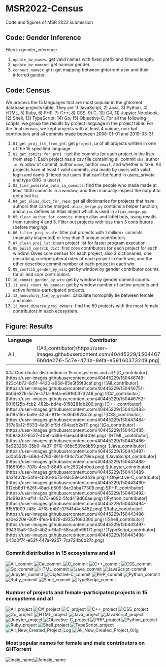 # MSR2022-Census
Code and figures of MSR 2022 submission


## Code: Gender Inference
Files in gender_inference.

1. `update_bv_names`: get valid names with fixed prefix and filtered length.
2. `update_bv_namsor`: get namsor gender.
3. `connect_namsor_ght`: get mapping between ghtorrent user and their inferred gender.


## Code: Census
We process the 15 languages that are most popular in the ghtorrent database projects table. They are 1) JavaScript, 2) Java, 3) Python, 4) HTML, 5) Ruby, 6) PHP, 7) C++, 8) CSS, 9) C, 10) C#, 11) Jupyter Notebook, 12) Shell, 13) TypeScript, 14) Go, 15) Objective-C. For all the following scripts, we group the results by project language in the project table. For the final census, we kept projects with at least 4 unique, non-bot contributors and all commits made between 2008-01-01 and 2019-03-31.

1. `01_get_proj_lst_from_ght`: get `project_id` of all projects written in one of the 15 specified language.
2. `02_get_comits_for_proj `: get the commits for each project in the lists from step 1. Each project has a csv file containing all commit `sha`, author `id`, window of commit, author `name`, author `email`, and whether is fake. All projects have at least 1 valid commits, aka made by users with valid login and name (filtered out users that can't be found in users_private and type ORG in users).
3. `03_find_possible_bots_in_commits`: find the people who made made at least 1000 commits in a window, and then manually inspect the output to get a bot list.
4. `04_get_alias_dict_for_repo`: get all dictionaries for projects that have authors that can be merged. `alias_merge.py` contains a helper function, and `alias` defines an Alias object which is used in `alias_merge.py`.
5. `05_clean_author_for_commits`: merge alias and label bots, using results from running 4 and 5. Filter out projects with less than 3 contributors (before merging).
6. `06_filter_proj_scale`: filter out projects with 1 million+ commits (manually inspected) or less than 3 unique contributors.
7. `07_clean_proj_lst`: clean project list for faster program execution.
8. `08_build_contrib_dict`: find core contributors for each project for each window. Gives core census for each project, also 2 dictionaries, one describing core/peripheral roles of each project in each win, and the other describes commit number of each project in each win.
9. `09_contrib_gender_by_win`: get by window by gender contributor counts for all and core contributors.
10. `10_commit_gender_by_win`: get by window by gender commit counts.
11. `11_proj_count_by_gender`: get by window number of active projects and active female-participated projects.
12. `12_homophily_tie_by_gender`: calculate homophily tie between female and male.
13. `13_most_diverse_proj_owners`: find the 50 projects with the most female contributors in each ecosystem.

## Figure: Results
<table style="width:100%">
  <tr>
    <th>Language</th>
    <th>Contributor</th>
    <th>Commit</th>
    <th>Project Count</th>
  </tr>
  <tr>
    <td>All</td>
    <td>![All_contributor](https://user-images.githubusercontent.com/40445229/150446751-6b0de276-5c7e-471a-8efa-e59160373249.png)</td>
    <td>![All_commit](https://user-images.githubusercontent.com/40445229/150443420-1f89a1e6-27ab-4e4a-84e5-eb2abf1a27f9.png)</td>
    <td>![All_project](https://user-images.githubusercontent.com/40445229/150443572-c97d3310-cb47-40d0-88ab-833a5aa51db2.png)</td>
  </tr>
</table>
### Contributor distribution in 15 ecosystems and all
!![C_contributor](https://user-images.githubusercontent.com/40445229/150446749-823c4b72-6d11-4420-a96d-85e3f59f3caf.png)
![All_contributor](https://user-images.githubusercontent.com/40445229/150446751-6b0de276-5c7e-471a-8efa-e59160373249.png)
![C#_contributor](https://user-images.githubusercontent.com/40445229/150446752-6016f25b-fcb2-482b-bd4e-8158281db209.png)
[C++_contributor](https://user-images.githubusercontent.com/40445229/150443483-dd16515b-ba9e-42cb-811e-fe36d5628c2e.png)
![CSS_contributor](https://user-images.githubusercontent.com/40445229/150443484-357a6a12-5533-4a3f-bf9d-f04aefb2a111.png)
![Go_contributor](https://user-images.githubusercontent.com/40445229/150443485-f608a302-6527-40ef-b386-6aeaa436409d.png)
![HTML_contributor](https://user-images.githubusercontent.com/40445229/150443486-6e923268-35b0-4e37-9f10-08bc539c8b59.png)
![Java_contributor](https://user-images.githubusercontent.com/40445229/150443487-cd0b552b-c68d-4762-8616-f94c73ef79ea.png)
![JavaScript_contributor](https://user-images.githubusercontent.com/40445229/150443488-3166f06c-707b-4ca3-8848-afc25324b0cd.png)
![Jupyter_contributor](https://user-images.githubusercontent.com/40445229/150443489-4a3f432b-54f6-4b36-9b75-9dc58ece342e.png)
![Objective-C_contributor](https://user-images.githubusercontent.com/40445229/150443490-612cb8d1-626f-48ad-b509-8ac2bba77309.png)
![PHP_contributor](https://user-images.githubusercontent.com/40445229/150443492-21d69a94-af14-4a73-a602-5fcd419d06ae.png)
![Python_contributor](https://user-images.githubusercontent.com/40445229/150443494-61551009-f48c-47f8-b4b1-0754144c5452.png)
![Ruby_contributor](https://user-images.githubusercontent.com/40445229/150443496-ea0e220e-66ff-4fea-8429-d9353f68330d.png)
![Shell_contributor](https://user-images.githubusercontent.com/40445229/150443497-3943f8a8-10a0-4b2b-9fa0-58caa5b99171.png)
![TypeScript_contributor](https://user-images.githubusercontent.com/40445229/150443498-043d0f74-e62f-447a-9257-7ca724b8b27c.png)


### Commit distribution in 15 ecosystems and all
![All_commit](https://user-images.githubusercontent.com/40445229/150443420-1f89a1e6-27ab-4e4a-84e5-eb2abf1a27f9.png)
![C#_commit](https://user-images.githubusercontent.com/40445229/150443423-4d6df715-ea86-43fe-a32a-97bbd8b8358f.png)
![C_commit](https://user-images.githubusercontent.com/40445229/150443424-17e2a707-9556-461c-9d88-b9ddf0751e6c.png)
![C++_commit](https://user-images.githubusercontent.com/40445229/150443425-86fc8ffb-e243-4b63-a1d3-7f6b8c05883a.png)
![CSS_commit](https://user-images.githubusercontent.com/40445229/150443426-2143033a-1140-4bd7-90b6-8fe6631a682f.png)
![Go_commit](https://user-images.githubusercontent.com/40445229/150443428-8994c362-27ea-49a7-9aae-9dfbf136c4a9.png)
![HTML_commit](https://user-images.githubusercontent.com/40445229/150443429-076f8da6-a6a4-4c69-b4a0-5c08706d9a69.png)
![Java_commit](https://user-images.githubusercontent.com/40445229/150443431-434c485c-b915-4c47-9a6a-870dbb14cf7f.png)
![JavaScript_commit](https://user-images.githubusercontent.com/40445229/150443433-fee8de4f-f3d3-4122-a9ad-b0ef5c636850.png)
![Jupyter_commit](https://user-images.githubusercontent.com/40445229/150443435-0adf45af-a03d-4c9b-ac68-513885762760.png)
![Objective-C_commit](https://user-images.githubusercontent.com/40445229/150443437-d7d2b35a-41a2-4b54-a0b2-891ce912b2f0.png)
![PHP_commit](https://user-images.githubusercontent.com/40445229/150443438-0a311984-875c-4853-a2d2-4decd7eecd81.png)
![Python_commit](https://user-images.githubusercontent.com/40445229/150443439-704f0b6d-a7ef-4338-9f68-7f136f95eb58.png)
![Ruby_commit](https://user-images.githubusercontent.com/40445229/150443441-54aad43b-25a7-4ee8-a657-b584bbb6fffe.png)
![Shell_commit](https://user-images.githubusercontent.com/40445229/150443442-7bfb0e19-7082-4e71-bac4-171d8627002f.png)
![TypeScript_commit](https://user-images.githubusercontent.com/40445229/150443443-02aa76a1-7d7f-44df-add9-08bfb350279d.png)


### Number of projects and female-participated projects in 15 ecosystems and all
![All_project](https://user-images.githubusercontent.com/40445229/150443572-c97d3310-cb47-40d0-88ab-833a5aa51db2.png)
![C#_project](https://user-images.githubusercontent.com/40445229/150443574-e9c54e00-3899-4d0b-a04a-4ade734dfc68.png)
![C_project](https://user-images.githubusercontent.com/40445229/150443575-c93701c9-d09b-422e-828e-fc2038b14c85.png)
![C++_project](https://user-images.githubusercontent.com/40445229/150443576-e085fcee-51d8-4bb2-b842-84cba475fb1f.png)
![CSS_project](https://user-images.githubusercontent.com/40445229/150443577-f1e1bdb3-f47f-4ec7-ba6e-26cec48c017b.png)
![Go_project](https://user-images.githubusercontent.com/40445229/150443578-83f18482-17f8-4d10-9524-b2d5168c8cbb.png)
![HTML_project](https://user-images.githubusercontent.com/40445229/150443580-0a501cf0-846a-4e0d-8e87-dd25afc2bebd.png)
![Java_project](https://user-images.githubusercontent.com/40445229/150443581-c4c18896-ed32-436f-ba93-c26c685235d4.png)
![JavaScript_project](https://user-images.githubusercontent.com/40445229/150443583-1419aa0b-2770-4801-b46b-8284cbc100c3.png)
![Jupyter_project](https://user-images.githubusercontent.com/40445229/150443584-ee772a1c-1123-4275-b20d-0112b4b6bb8f.png)
![Objective-C_project](https://user-images.githubusercontent.com/40445229/150443586-f95e0b6b-d922-4523-8b77-e08392649e42.png)
![PHP_project](https://user-images.githubusercontent.com/40445229/150443587-db84aa03-28be-44d8-a8c6-d21ed9e0c2e2.png)
![Python_project](https://user-images.githubusercontent.com/40445229/150443588-f8c3abee-9823-49f2-aa4b-13d5f5c2b93c.png)
![Ruby_project](https://user-images.githubusercontent.com/40445229/150443589-c497e24c-c46b-41c7-a516-e7e984011c78.png)
![Shell_project](https://user-images.githubusercontent.com/40445229/150443591-68cd7d73-1075-4c78-b7a1-138e2c954e0b.png)
![TypeScript_project](https://user-images.githubusercontent.com/40445229/150443592-f691cd6b-825d-4401-abf1-d108d60dc7b7.png)
![All_New_Created_Project_Log](https://user-images.githubusercontent.com/40445229/150443593-2f82125b-bbc5-4fdc-a85f-0a4a3d84df5b.png)
![All_New_Created_Project_Orig](https://user-images.githubusercontent.com/40445229/150443594-5274ee3c-ac11-4b8d-b09b-faae2109ae4d.png)


### Most popular names for female and male contributors on GHTorrent
![male_name](https://user-images.githubusercontent.com/40445229/150443662-86bf54bc-d4f5-43b0-b1d4-815c599305dd.png)![female_name](https://user-images.githubusercontent.com/40445229/150443663-a0f748b7-e360-498e-bcb5-a641675397e1.png)
